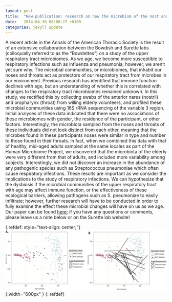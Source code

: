 ```yaml
---
layout: post
title:  "New publication: research on how the microbiom of the nost and throat change as we age"
date:   2014-04-30 08:08:27 +0100
categories: jekyll update
---
```


A recent article in the Annals of the American Thoracic Society is the result of an extensive collaboration between the Bowdish and Surette labs (colloquially referred to as the “Bowdettes”) on a study of the upper respiratory tract microbiomes.
As we age, we become more susceptible to respiratory infections such as influenza and pneumonia; however, we aren’t yet sure why. The microbial communities, or microbiomes, that inhabit our noses and throats act as protectors of our respiratory tract from microbes in our environment. Previous research has identified that immune function declines with age, but an understanding of whether this is correlated with changes to the respiratory tract microbiomes remained unknown.
In this study, we rectified this by collecting swabs of the anterior nares (nostril) and oropharynx (throat) from willing elderly volunteers, and profiled these microbial communities using 16S rRNA sequencing of the variable 3 region.
Initial analyses of these data indicated that there were no associations of these microbiomes with gender, the residence of the participant, or other factors. Interestingly, the microbiota sampled from the noses and throats of these individuals did not look distinct from each other, meaning that the microbes found in these participants noses were similar in type and number to those found in their throats. In fact, when we combined this data with that of healthy, mid-aged adults sampled at the same locales as part of the Human Microbiome Project, we discovered that the microbiota of the elderly were very different from that of adults, and included more variability among subjects. Interestingly, we did not discover an increase in the abundance of any pathogenic species such as Streptococcus pneumoniae which often cause respiratory infections.
These results are important as we consider the implications to the study of respiratory infections. We can hypothesize that the dysbiosis if the microbial communities of the upper respiratory tract with age may affect immune function, or the effectiveness of these ecological barriers, allowing pathogens such as S. pneumoniae to easily infiltrate; however, further research will have to be conducted in order to fully examine the effect these microbial changes will have on us as we age.
Our paper can be found [here][here]; if you have any questions or comments, please leave us a note below or on the Surette lab website!

{:refdef: style="text-align: center;"}
![image](/assets/images/posts/fig2.png){:width="600px" }
{: refdef}

[here]: https://www.atsjournals.org/doi/abs/10.1513/annalsats.201310-351oc 
